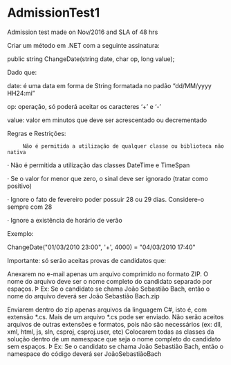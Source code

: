 # AdmissionTest1
Admission test made on Nov/2016 and SLA of 48 hrs

Criar um método em .NET com a seguinte assinatura:

public string ChangeDate(string date, char op, long value);

 

Dado que:

 
date: é uma data em forma de String formatada no padão “dd/MM/yyyy HH24:mi”

op: operação, só poderá aceitar os caracteres ‘+’ e ‘-’

value: valor em minutos que deve ser acrescentado ou decrementado

Regras e Restrições:

 
         Não é permitida a utilização de qualquer classe ou biblioteca não nativa

·         Não é permitida a utilização das classes DateTime e TimeSpan

·         Se o valor for menor que zero, o sinal deve ser ignorado (tratar como positivo)

·         Ignore o fato de fevereiro poder possuir 28 ou 29 dias. Considere-o sempre com 28

·         Ignore a existência de horário de verão

 

Exemplo:

ChangeDate("01/03/2010 23:00", '+', 4000) = "04/03/2010 17:40"

 

Importante: só serão aceitas provas de candidatos que:

 

Anexarem no e-mail apenas um arquivo comprimido no formato ZIP. O nome do arquivo deve ser o nome completo do candidato separado por espaços.
Þ     Ex: Se o candidato se chama João Sebastião Bach, então o nome do arquivo deverá ser João Sebastião Bach.zip

Enviarem dentro do zip apenas arquivos da linguagem C#, isto é, com extensão *.cs. Mais de um arquivo *.cs pode ser enviado.
Não serão aceitos arquivos de outras extensões e formatos, pois não são necessários (ex: dll, xml, html, js, sln, csproj, csproj.user, etc)
Colocarem todas as classes da solução dentro de um namespace que seja o nome completo do candidato sem espaços.
Þ     Ex: Se o candidato se chama João Sebastião Bach, então o namespace do código deverá ser JoãoSebastiãoBach
